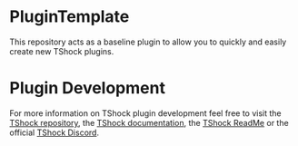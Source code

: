 # PluginTemplate

This repository acts as a baseline plugin to allow you to quickly and easily create new TShock plugins.

# Plugin Development

For more information on TShock plugin development feel free to visit the [TShock repository](https://github.com/Pryaxis/TShock), the [TShock documentation](https://ikebukuro.tshock.co), the [TShock ReadMe](https://tshock.readme.io/docs/) or the official [TShock Discord](https://discord.com/invite/Cav9nYX).
